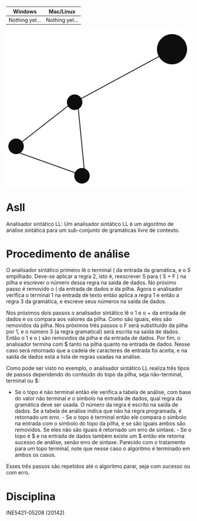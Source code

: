 Windows        | Mac/Linux
-------------- | ------------
Nothing yet... | Nothing yet...

![Graph](logo.svg)

# Asll

Analisador sintático LL: Um analisador sintático LL é um algoritmo de análise
sintática para um sub-conjunto de gramáticas livre de contexto.

# Procedimento de análise

O analisador sintático primeiro lê o terminal ( da entrada da gramática, e o S
empilhado. Deve-se aplicar a regra 2, isto é, reescrever S para ( S + F ) na
pilha e escrever o número dessa regra na saída de dados. No próximo passo é
removido o ( da entrada de dados e da pilha. Agora o analisador verifica o
terminal 1 na entrada de texto então aplica a regra 1 e então a regra 3 da
gramática, e escreve seus números na saída de dados.

Nos próximos dois passos o analisador sintático lê o 1 e o + da entrada de dados
e os compara aos valores da pilha. Como são iguais, eles são removidos da pilha.
Nos próximos três passos o F será substituído da pilha por 1, e o número 3 (a
regra gramatical) será escrita na saída de dados. Então o 1 e o ) são removidos
da pilha e da entrada de dados. Por fim, o analisador termina com $ tanto na
pilha quanto na entrada de dados. Nesse caso será retornado que a cadeia de
caracteres de entrada foi aceita, e na saída de dados está a lista de regras
usadas na análise.

Como pode ser visto no exemplo, o analisador sintático LL realiza três tipos de
passos dependendo do conteúdo do topo da pilha, seja não-terminal, terminal ou
$:

- Se o topo é não terminal então ele verifica a tabela de análise, com base do
valor não terminal e o símbolo na entrada de dados, qual regra da gramática deve
ser usada. O número da regra é escrito na saída de dados. Se a tabela de análise
indica que não há regra programada, é retornado um erro. - Se o topo é terminal
então ele compara o símbolo na entrada com o símbolo do topo da pilha, e se são
iguais ambos são removidos. Se eles não são iguais é retornado um erro de
sintaxe. - Se o topo é $ e na entrada de dados também existe um $ então ele
retorna sucesso de análise, senão erro de sintaxe. Parecido com o tratamento
para um topo terminal, note que nesse caso o algoritmo é terminado em ambos os
casos.

Esses três passos são repetidos até o algoritmo parar, seja com sucesso ou com
erro.


# Disciplina

INE5421-05208 (20142)
